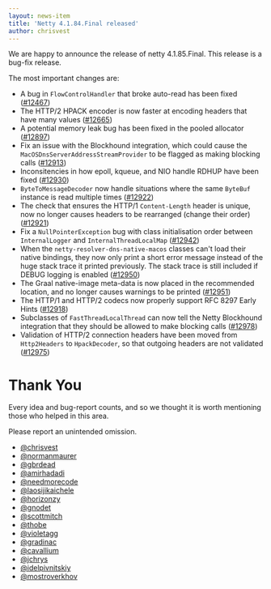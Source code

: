 ```yaml
---
layout: news-item
title: 'Netty 4.1.84.Final released'
author: chrisvest
---
```


We are happy to announce the release of netty 4.1.85.Final.
This release is a bug-fix release.

The most important changes are:

* A bug in `FlowControlHandler` that broke auto-read has been fixed ([#12467](https://github.com/netty/netty/pull/12467))
* The HTTP/2 HPACK encoder is now faster at encoding headers that have many values ([#12665](https://github.com/netty/netty/pull/12665))
* A potential memory leak bug has been fixed in the pooled allocator ([#12897](https://github.com/netty/netty/pull/12897))
* Fix an issue with the Blockhound integration, which could cause the `MacOSDnsServerAddressStreamProvider`
  to be flagged as making blocking calls ([#12913](https://github.com/netty/netty/pull/12913))
* Inconsitencies in how epoll, kqueue, and NIO handle RDHUP have been fixed ([#12930](https://github.com/netty/netty/pull/12930))
* `ByteToMessageDecoder` now handle situations where the same `ByteBuf` instance is read multiple times ([#12922](https://github.com/netty/netty/pull/12922))
* The check that ensures the HTTP/1 `Content-Length` header is unique, now no longer causes headers to be rearranged (change their order) ([#12921](https://github.com/netty/netty/pull/12921))
* Fix a `NullPointerException` bug with class initialisation order between `InternalLogger` and `InternalThreadLocalMap` ([#12942](https://github.com/netty/netty/pull/12942))
* When the `netty-resolver-dns-native-macos` classes can't load their native bindings, they now only print a short error message instead of the huge stack trace it printed previously. The stack trace is still included if DEBUG logging is enabled ([#12950](https://github.com/netty/netty/pull/12950))
* The Graal native-image meta-data is now placed in the recommended location, and no longer causes warnings to be printed ([#12951](https://github.com/netty/netty/pull/12951))
* The HTTP/1 and HTTP/2 codecs now properly support RFC 8297 Early Hints ([#12918](https://github.com/netty/netty/pull/12918))
* Subclasses of `FastThreadLocalThread` can now tell the Netty Blockhound integration that they should be allowed to make blocking calls ([#12978](https://github.com/netty/netty/pull/12978))
* Validation of HTTP/2 connection headers have been moved from `Http2Headers` to `HpackDecoder`, so that outgoing headers are not validated ([#12975](https://github.com/netty/netty/pull/12975))

# Thank You

Every idea and bug-report counts, and so we thought it is worth mentioning those who helped in this area.

Please report an unintended omission.

* [@chrisvest](https://github.com/chrisvest)
* [@normanmaurer](https://github.com/normanmaurer)
* [@gbrdead](https://github.com/gbrdead)
* [@amirhadadi](https://github.com/amirhadadi)
* [@needmorecode](https://github.com/needmorecode)
* [@laosijikaichele](https://github.com/laosijikaichele)
* [@horizonzy](https://github.com/horizonzy)
* [@gnodet](https://github.com/gnodet)
* [@scottmitch](https://github.com/scottmitch)
* [@thobe](https://github.com/thobe)
* [@violetagg](https://github.com/violetagg)
* [@gradinac](https://github.com/gradinac)
* [@cavallium](https://github.com/cavallium)
* [@jchrys](https://github.com/jchrys)
* [@idelpivnitskiy](https://github.com/idelpivnitskiy)
* [@mostroverkhov](https://github.com/mostroverkhov)
